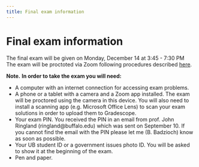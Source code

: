```yaml
---
title: Final exam information
---
```


# Final exam information

The final exam will be given on Monday, December 14 at 3:45 - 7:30 PM
The exam will be proctoted via Zoom following procedures described 
[here](https://exams.ubmath.info). 

<div markdown="span" class="alert alert-info" role="alert">
<i class="fa fa-info-circle"></i> <b>Note.</b> 
<b>In order to take the exam you will need:</b>

<ul>
<li> A computer with an internet connection for accessing exam problems. </li>
<li> A phone or a tablet with a camera and a Zoom app installed. The exam will be proctored using the 
  camera in this device. You will also need to install a scanning app (e.g. Microsoft 
  Office Lens) to scan your exam solutions in order to upload them to Gradescope. </li>
<li> Your exam PIN. You received the PIN in an email from prof. John Ringland (ringland@buffalo.edu) 
  which was sent on September 10. If you cannot find the email with the PIN please let 
  me (B. Badzioch) know as soon as possible. </li>
<li> Your UB student ID or a government issues photo ID. You will be asked to show it at the beginning of 
the exam.</li>
<li> Pen and paper.</li>
</ul>
</div>

